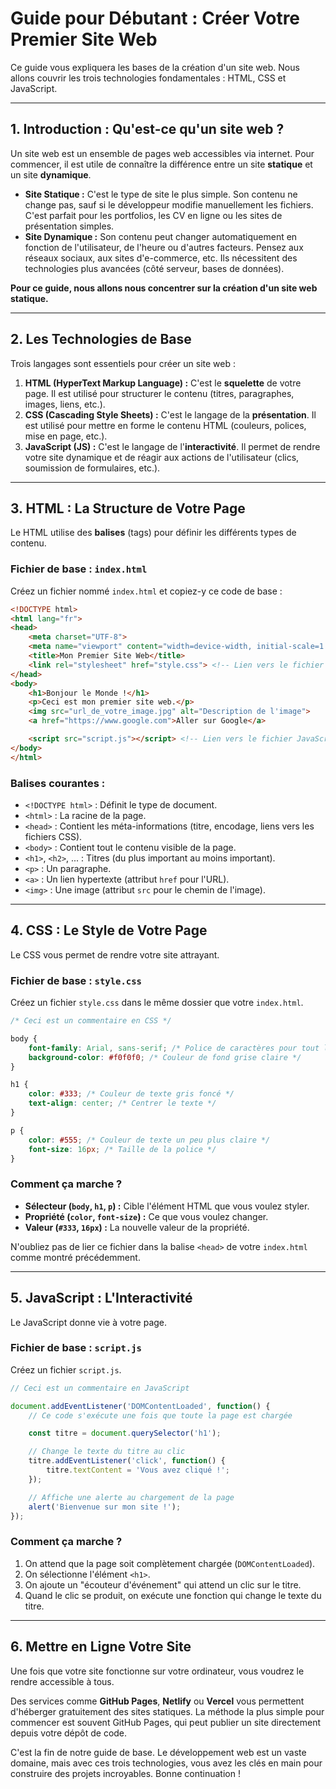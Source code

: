 # Guide pour Débutant : Créer Votre Premier Site Web

Ce guide vous expliquera les bases de la création d'un site web. Nous allons couvrir les trois technologies fondamentales : HTML, CSS et JavaScript.

---

## 1. Introduction : Qu'est-ce qu'un site web ?

Un site web est un ensemble de pages web accessibles via internet. Pour commencer, il est utile de connaître la différence entre un site **statique** et un site **dynamique**.

*   **Site Statique :** C'est le type de site le plus simple. Son contenu ne change pas, sauf si le développeur modifie manuellement les fichiers. C'est parfait pour les portfolios, les CV en ligne ou les sites de présentation simples.
*   **Site Dynamique :** Son contenu peut changer automatiquement en fonction de l'utilisateur, de l'heure ou d'autres facteurs. Pensez aux réseaux sociaux, aux sites d'e-commerce, etc. Ils nécessitent des technologies plus avancées (côté serveur, bases de données).

**Pour ce guide, nous allons nous concentrer sur la création d'un site web statique.**

---

## 2. Les Technologies de Base

Trois langages sont essentiels pour créer un site web :

1.  **HTML (HyperText Markup Language) :** C'est le **squelette** de votre page. Il est utilisé pour structurer le contenu (titres, paragraphes, images, liens, etc.).
2.  **CSS (Cascading Style Sheets) :** C'est le langage de la **présentation**. Il est utilisé pour mettre en forme le contenu HTML (couleurs, polices, mise en page, etc.).
3.  **JavaScript (JS) :** C'est le langage de l'**interactivité**. Il permet de rendre votre site dynamique et de réagir aux actions de l'utilisateur (clics, soumission de formulaires, etc.).

---

## 3. HTML : La Structure de Votre Page

Le HTML utilise des **balises** (tags) pour définir les différents types de contenu.

### Fichier de base : `index.html`

Créez un fichier nommé `index.html` et copiez-y ce code de base :

```html
<!DOCTYPE html>
<html lang="fr">
<head>
    <meta charset="UTF-8">
    <meta name="viewport" content="width=device-width, initial-scale=1.0">
    <title>Mon Premier Site Web</title>
    <link rel="stylesheet" href="style.css"> <!-- Lien vers le fichier CSS -->
</head>
<body>
    <h1>Bonjour le Monde !</h1>
    <p>Ceci est mon premier site web.</p>
    <img src="url_de_votre_image.jpg" alt="Description de l'image">
    <a href="https://www.google.com">Aller sur Google</a>

    <script src="script.js"></script> <!-- Lien vers le fichier JavaScript -->
</body>
</html>
```

### Balises courantes :

*   `<!DOCTYPE html>` : Définit le type de document.
*   `<html>` : La racine de la page.
*   `<head>` : Contient les méta-informations (titre, encodage, liens vers les fichiers CSS).
*   `<body>` : Contient tout le contenu visible de la page.
*   `<h1>`, `<h2>`, ... : Titres (du plus important au moins important).
*   `<p>` : Un paragraphe.
*   `<a>` : Un lien hypertexte (attribut `href` pour l'URL).
*   `<img>` : Une image (attribut `src` pour le chemin de l'image).

---

## 4. CSS : Le Style de Votre Page

Le CSS vous permet de rendre votre site attrayant.

### Fichier de base : `style.css`

Créez un fichier `style.css` dans le même dossier que votre `index.html`.

```css
/* Ceci est un commentaire en CSS */

body {
    font-family: Arial, sans-serif; /* Police de caractères pour tout le corps de la page */
    background-color: #f0f0f0; /* Couleur de fond grise claire */
}

h1 {
    color: #333; /* Couleur de texte gris foncé */
    text-align: center; /* Centrer le texte */
}

p {
    color: #555; /* Couleur de texte un peu plus claire */
    font-size: 16px; /* Taille de la police */
}
```

### Comment ça marche ?

*   **Sélecteur (`body`, `h1`, `p`) :** Cible l'élément HTML que vous voulez styler.
*   **Propriété (`color`, `font-size`) :** Ce que vous voulez changer.
*   **Valeur (`#333`, `16px`) :** La nouvelle valeur de la propriété.

N'oubliez pas de lier ce fichier dans la balise `<head>` de votre `index.html` comme montré précédemment.

---

## 5. JavaScript : L'Interactivité

Le JavaScript donne vie à votre page.

### Fichier de base : `script.js`

Créez un fichier `script.js`.

```javascript
// Ceci est un commentaire en JavaScript

document.addEventListener('DOMContentLoaded', function() {
    // Ce code s'exécute une fois que toute la page est chargée

    const titre = document.querySelector('h1');

    // Change le texte du titre au clic
    titre.addEventListener('click', function() {
        titre.textContent = 'Vous avez cliqué !';
    });

    // Affiche une alerte au chargement de la page
    alert('Bienvenue sur mon site !');
});
```

### Comment ça marche ?

1.  On attend que la page soit complètement chargée (`DOMContentLoaded`).
2.  On sélectionne l'élément `<h1>`.
3.  On ajoute un "écouteur d'événement" qui attend un clic sur le titre.
4.  Quand le clic se produit, on exécute une fonction qui change le texte du titre.

---

## 6. Mettre en Ligne Votre Site

Une fois que votre site fonctionne sur votre ordinateur, vous voudrez le rendre accessible à tous.

Des services comme **GitHub Pages**, **Netlify** ou **Vercel** vous permettent d'héberger gratuitement des sites statiques. La méthode la plus simple pour commencer est souvent GitHub Pages, qui peut publier un site directement depuis votre dépôt de code.

C'est la fin de notre guide de base. Le développement web est un vaste domaine, mais avec ces trois technologies, vous avez les clés en main pour construire des projets incroyables. Bonne continuation !
